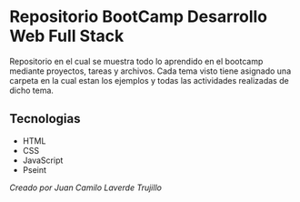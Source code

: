 # Repositorio BootCamp Desarrollo Web Full Stack

Repositorio en el cual se muestra todo lo aprendido en el bootcamp mediante proyectos, tareas y archivos.
Cada tema visto tiene asignado una carpeta en la cual estan los ejemplos y todas las actividades realizadas de dicho tema.

## Tecnologias

* HTML
* CSS
* JavaScript
* Pseint


_Creado por Juan Camilo Laverde Trujillo_
